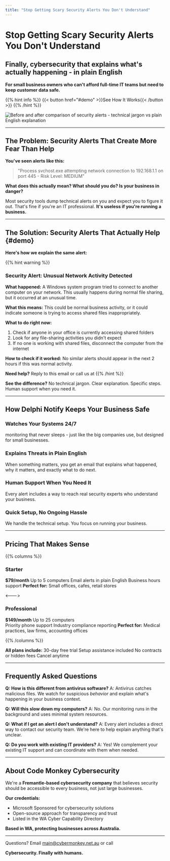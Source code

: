 ```yaml
---
title: "Stop Getting Scary Security Alerts You Don't Understand"
---
```


# Stop Getting Scary Security Alerts You Don't Understand

## Finally, cybersecurity that explains what's actually happening - in plain English

**For small business owners who can't afford full-time IT teams but need to keep customer data safe.**

{{% hint info %}}
{{< button href="#demo" >}}See How It Works{{< /button >}}
{{% /hint %}}


![Before and after comparison of security alerts - technical jargon vs plain English explanation](/images/alert-comparison.jpg)

---

## The Problem: Security Alerts That Create More Fear Than Help

**You've seen alerts like this:**
> "Process svchost.exe attempting network connection to 192.168.1.1 on port 445 - Risk Level: MEDIUM"

**What does this actually mean? What should you do? Is your business in danger?**

Most security tools dump technical alerts on you and expect you to figure it out. That's fine if you're an IT professional. **It's useless if you're running a business.**

---

## The Solution: Security Alerts That Actually Help {#demo}

**Here's how we explain the same alert:**

{{% hint warning %}}
### Security Alert: Unusual Network Activity Detected

**What happened:** A Windows system program tried to connect to another computer on your network. This usually happens during normal file sharing, but it occurred at an unusual time.

**What this means:** This could be normal business activity, or it could indicate someone is trying to access shared files inappropriately.

**What to do right now:**
1. Check if anyone in your office is currently accessing shared folders
2. Look for any file-sharing activities you didn't expect
3. If no one is working with shared files, disconnect the computer from the internet

**How to check if it worked:** No similar alerts should appear in the next 2 hours if this was normal activity.

**Need help?** Reply to this email or call us at 
{{% /hint %}}

**See the difference?** No technical jargon. Clear explanation. Specific steps. Human support when you need it.

---

## How Delphi Notify Keeps Your Business Safe

###  **Watches Your Systems 24/7**
 monitoring that never sleeps - just like the big companies use, but designed for small businesses.

###  **Explains Threats in Plain English** 
When something matters, you get an email that explains what happened, why it matters, and exactly what to do next.

###  **Human Support When You Need It**
Every alert includes a way to reach real security experts who understand your business.

###  **Quick Setup, No Ongoing Hassle**
We handle the technical setup. You focus on running your business.

---

## Pricing That Makes Sense

{{% columns %}}

### Starter
**$79/month**
Up to 5 computers
Email alerts in plain English
Business hours support
**Perfect for:** Small offices, cafes, retail stores

<--->

### Professional 
**$149/month**
Up to 25 computers  
Priority phone support
Industry compliance reporting
**Perfect for:** Medical practices, law firms, accounting offices


{{% /columns %}}

**All plans include:**
30-day free trial
Setup assistance included
No contracts or hidden fees
Cancel anytime


---

## Frequently Asked Questions

**Q: How is this different from antivirus software?**
A: Antivirus catches malicious files. We watch for suspicious *behavior* and explain what's happening in your business context.

**Q: Will this slow down my computers?**
A: No. Our monitoring runs in the background and uses minimal system resources.

**Q: What if I get an alert I don't understand?**
A: Every alert includes a direct way to contact our security team. We're here to help explain anything that's unclear.

**Q: Do you work with existing IT providers?**
A: Yes! We complement your existing IT support and can coordinate with them when needed.

---

## About Code Monkey Cybersecurity

We're a **Fremantle-based cybersecurity company** that believes security should be accessible to every business, not just large businesses.

**Our credentials:**
- Microsoft Sponsored for cybersecurity solutions
- Open-source approach for transparency and trust
- Listed in the WA Cyber Capability Directory

**Based in WA, protecting businesses across Australia.**

---

Questions? Email [main@cybermonkey.net.au](mailto:main@cybermonkey.net.au) or call 

**Cybersecurity. Finally with humans.**